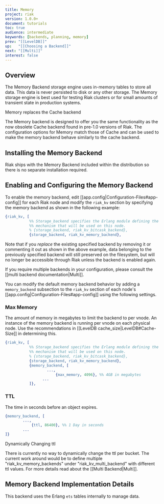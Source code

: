 ```yaml
---
title: Memory
project: riak
version: 1.0.0+
document: tutorials
toc: true
audience: intermediate
keywords: [backends, planning, memory]
prev: "[[LevelDB]]"
up:   "[[Choosing a Backend]]"
next: "[[Multi]]"
interest: false
---
```


## Overview

The Memory Backend storage engine uses in-memory tables to store all data.
This data is never persisted to disk or any other storage.  The Memory storage
engine is best used for testing Riak clusters or for small amounts of transient
state in production systems.

<div class="note"><div class="title">Memory replaces the Cache backend</div>
<p>The Memory backend is designed to offer you the same functionality as the now
obsolete Cache backend found in pre-1.0 versions of Riak.  The configuration
options for Memory match those of Cache and can be used to make the memory
backend behave similarly to the cache backend.</p>
</div>

## Installing the Memory Backend

Riak ships with the Memory Backend included within the distribution so there is
no separate installation required.

## Enabling and Configuring the Memory Backend

To enable the memory backend, edit
[[app.config|Configuration-Files#app-config]] for each Riak node and modify
the `riak_kv` section by specifying the memory backend as shown in the
following example:

```erlang
{riak_kv, [
           %% Storage_backend specifies the Erlang module defining the storage
           %% mechanism that will be used on this node.
           % {storage_backend, riak_kv_bitcask_backend},
           {storage_backend, riak_kv_memory_backend},

```

Note that if you *replace* the existing specified backend by removing it or
commenting it out as shown in the above example, data belonging to the
previously specified backend will still preserved on the filesystem, but will
no longer be accessible through Riak unless the backend is enabled again.

If you require multiple backends in your configuration, please consult the
[[multi backend documentation|Multi]].

You can modify the default memory backend behavior by adding a
`memory_backend` subsection to the `riak_kv` section of each node's
[[app.config|Configuration-Files#app-config]] using the following settings.

### Max Memory

  The amount of memory in megabytes to limit the backend to per vnode. An instance
  of the memory backend is running per vnode on each physical node. Use the
  recommendations in [[LevelDB cache_size|LevelDB#Cache-Size]] in determining this.

```erlang
{riak_kv, [
           %% Storage_backend specifies the Erlang module defining the storage
           %% mechanism that will be used on this node.
           % {storage_backend, riak_kv_bitcask_backend},
           {storage_backend, riak_kv_memory_backend},
           {memory_backend, [
            	   ...,
                       {max_memory, 4096}, %% 4GB in megabytes
          	     ...
           ]},
```


### TTL

  The time in seconds before an object expires.

```erlang
{memory_backend, [
	    ...,
            {ttl, 86400}, %% 1 Day in seconds
	    ...
]}
```

<div class="note"><div class="title">Dynamically Changing ttl</div>
<p>There is currently no way to dynamically change the ttl per bucket. The
current work around would be to define multiple "riak_kv_memory_backends" under
"riak_kv_multi_backend" with different ttl values. For more details read about
the [[Multi Backend|Multi]].</p>
</div>

## Memory Backend Implementation Details

This backend uses the Erlang `ets` tables internally to manage data.
